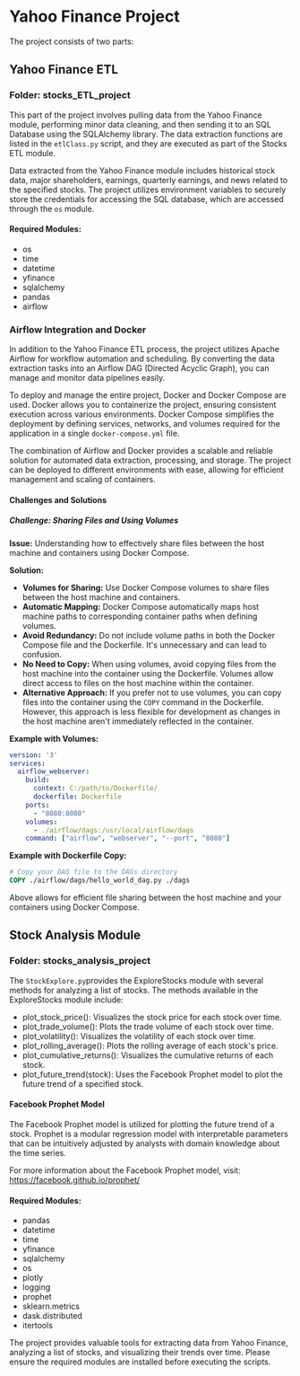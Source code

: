 # Yahoo Finance Project

The project consists of two parts:

## Yahoo Finance ETL

### Folder: stocks_ETL_project
This part of the project involves pulling data from the Yahoo Finance module, performing minor data cleaning, and then sending it to an  SQL Database using the SQLAlchemy library. The data extraction functions are listed in the `etlClass.py` script, and they are executed as part of the Stocks ETL module.

Data extracted from the Yahoo Finance module includes historical stock data, major shareholders, earnings, quarterly earnings, and news related to the specified stocks. The project utilizes environment variables to securely store the credentials for accessing the SQL database, which are accessed through the `os` module.

#### Required Modules:
- os
- time
- datetime
- yfinance
- sqlalchemy
- pandas
- airflow

### Airflow Integration and Docker

In addition to the Yahoo Finance ETL process, the project utilizes Apache Airflow for workflow automation and scheduling. By converting the data extraction tasks into an Airflow DAG (Directed Acyclic Graph), you can manage and monitor data pipelines easily.

To deploy and manage the entire project, Docker and Docker Compose are used. Docker allows you to containerize the project, ensuring consistent execution across various environments. Docker Compose simplifies the deployment by defining services, networks, and volumes required for the application in a single `docker-compose.yml` file.

The combination of Airflow and Docker provides a scalable and reliable solution for automated data extraction, processing, and storage. The project can be deployed to different environments with ease, allowing for efficient management and scaling of containers.

#### Challenges and Solutions

##### Challenge: Sharing Files and Using Volumes

**Issue:** Understanding how to effectively share files between the host machine and containers using Docker Compose.

**Solution:**
- **Volumes for Sharing:** Use Docker Compose volumes to share files between the host machine and containers.
- **Automatic Mapping:** Docker Compose automatically maps host machine paths to corresponding container paths when defining volumes.
- **Avoid Redundancy:** Do not include volume paths in both the Docker Compose file and the Dockerfile. It's unnecessary and can lead to confusion.
- **No Need to Copy:** When using volumes, avoid copying files from the host machine into the container using the Dockerfile. Volumes allow direct access to files on the host machine within the container.
- **Alternative Approach:** If you prefer not to use volumes, you can copy files into the container using the `COPY` command in the Dockerfile. However, this approach is less flexible for development as changes in the host machine aren't immediately reflected in the container.

**Example with Volumes:**
```yaml
version: '3'
services:
  airflow_webserver:
    build:
      context: C:/path/to/Dockerfile/
      dockerfile: Dockerfile
    ports:
      - "8080:8080"
    volumes:
      - ./airflow/dags:/usr/local/airflow/dags
    command: ["airflow", "webserver", "--port", "8080"]
```

**Example with Dockerfile Copy:**
```Dockerfile
# Copy your DAG file to the DAGs directory
COPY ./airflow/dags/hello_world_dag.py ./dags
```

Above allows for efficient file  sharing between the host machine and your containers using Docker Compose.

## Stock Analysis Module

### Folder: stocks_analysis_project

The `StockExplore.py`provides the ExploreStocks module with several methods for analyzing a list of stocks. The methods available in the ExploreStocks module include:
- plot_stock_price(): Visualizes the stock price for each stock over time.
- plot_trade_volume(): Plots the trade volume of each stock over time.
- plot_volatility(): Visualizes the volatility of each stock over time.
- plot_rolling_average(): Plots the rolling average of each stock's price.
- plot_cumulative_returns(): Visualizes the cumulative returns of each stock.
- plot_future_trend(stock): Uses the Facebook Prophet model to plot the future trend of a specified stock.

#### Facebook Prophet Model
The Facebook Prophet model is utilized for plotting the future trend of a stock. Prophet is a modular regression model with interpretable parameters that can be intuitively adjusted by analysts with domain knowledge about the time series.

For more information about the Facebook Prophet model, visit: https://facebook.github.io/prophet/

#### Required Modules:
- pandas
- datetime
- time
- yfinance
- sqlalchemy
- os
- plotly
- logging
- prophet
- sklearn.metrics
- dask.distributed
- itertools

The project provides valuable tools for extracting data from Yahoo Finance, analyzing a list of stocks, and visualizing their trends over time. Please ensure the required modules are installed before executing the scripts.
